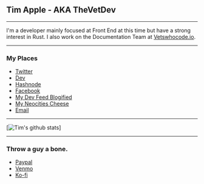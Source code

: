 ## Tim Apple - AKA TheVetDev

---

I'm a developer mainly focused at Front End at this time but have a strong interest in Rust.
I also work on the Documentation Team at [Vetswhocode.io](https://vetswhocode.io).

---

### My Places
* [Twitter](https://twitter.com/thevetdev)
* [Dev](https://dev.to/thevetdev)
* [Hashnode](https://timapple.dev)
* [Facebook](https://fb.com/thevetdev)
* [My Dev Feed Blogified](https://thevet.dev)
* [My Neocities Cheese](https://timapple.neocities.org/)
* [Email](mailto:timapple@hey.com)

---

[![Tim's github stats](https://github-readme-stats.vercel.app/api?username=thevetdev)]

---

### Throw a guy a bone.

* [Paypal](https://paypal.me/vetdev)
* [Venmo](https://www.venmo.com/thevetdev)
* [Ko-fi](https://ko-fi.com/thevetdev)

<!--
**TheVetDev/TheVetDev** is a ✨ _special_ ✨ repository because its `README.md` (this file) appears on your GitHub profile.

Here are some ideas to get you started:

- 🔭 I’m currently working on ...
- 🌱 I’m currently learning ...
- 👯 I’m looking to collaborate on ...
- 🤔 I’m looking for help with ...
- 💬 Ask me about ...
- 📫 How to reach me: ...
- 😄 Pronouns: ...
- ⚡ Fun fact: ...
-->
